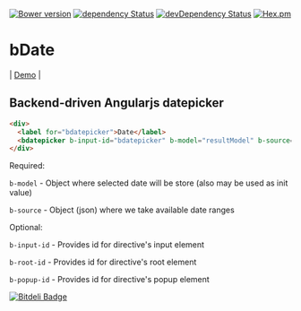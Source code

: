 [![Bower version](https://badge.fury.io/bo/bdate.svg)](http://badge.fury.io/bo/bdate)
[![dependency Status](https://david-dm.org/Light241/bdate/status.svg?branch=master)](https://david-dm.org/Light241/pretty-tiles#info=Dependencies)
[![devDependency Status](https://david-dm.org/Light241/bdate/dev-status.svg?branch=master)](https://david-dm.org/Light241/pretty-tiles#info=devDependencies)
[![Hex.pm](https://img.shields.io/hexpm/l/plug.svg)](https://github.com/Light241/bdate/blob/master/LICENSE)

bDate
=============
| [Demo][1] | 

Backend-driven Angularjs datepicker
-------------

```html
<div>
  <label for="bdatepicker">Date</label>
  <bdatepicker b-input-id="bdatepicker" b-model="resultModel" b-source="demoData"></bdatepicker>
</div>
```

Required:

`b-model` - Object where selected date will be store (also may be used as init value)

`b-source` - Object (json) where we take available date ranges

Optional:

`b-input-id` - Provides id for directive's input element

`b-root-id` - Provides id for directive's root element

`b-popup-id` - Provides id for directive's popup element

[![Bitdeli Badge](https://d2weczhvl823v0.cloudfront.net/Light241/bdate/trend.png)](https://bitdeli.com/free "Bitdeli Badge")

[1]: http://light241.github.io/bdate/

